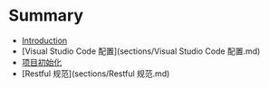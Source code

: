 # Summary

* [Introduction](README.md)
* [Visual Studio Code 配置](sections/Visual Studio Code 配置.md)
* [项目初始化](sections/项目初始化.md)
* [Restful 规范](sections/Restful 规范.md)
